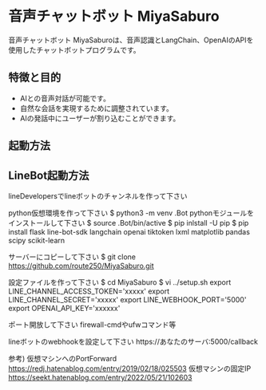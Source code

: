 # 音声チャットボット MiyaSaburo

音声チャットボット MiyaSaburoは、音声認識とLangChain、OpenAIのAPIを使用したチャットボットプログラムです。

## 特徴と目的

- AIとの音声対話が可能です。
- 自然な会話を実現するために調整されています。
- AIの発話中にユーザーが割り込むことができます。

## 起動方法


## LineBot起動方法

lineDevelopersでlineボットのチャンネルを作って下さい

python仮想環境を作って下さい
$ python3 -m venv .Bot
pythonモジュールをインストールして下さい
$ source .Bot/bin/active
$ pip inlstall -U pip
$ pip install flask line-bot-sdk langchain openai tiktoken lxml matplotlib pandas scipy scikit-learn

サーバーにコピーして下さい
$ git clone https://github.com/route250/MiyaSaburo.git

設定ファイルを作って下さい
$ cd MiyaSaburo
$ vi ../setup.sh
export LINE_CHANNEL_ACCESS_TOKEN='xxxxx'
export LINE_CHANNEL_SECRET='xxxxx'
export LINE_WEBHOOK_PORT='5000'
export OPENAI_API_KEY='xxxxxx'

ポート開放して下さい
firewall-cmdやufwコマンド等

lineボットのwebhookを設定して下さい
https://あなたのサーバ:5000/callback

参考)
仮想マシンへのPortForward
https://redj.hatenablog.com/entry/2019/02/18/025503
仮想マシンの固定IP
https://seekt.hatenablog.com/entry/2022/05/21/102603
